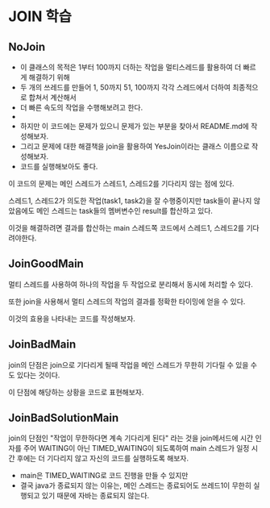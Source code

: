 # JOIN 학습

## NoJoin


* 이 클래스의 목적은 1부터 100까지 더하는 작업을 멀티스레드를 활용하여 더 빠르게 해결하기 위해
* 두 개의 쓰레드를 만들어 1, 50까지 51, 100까지 각각 스레드에서 더하여 최종적으로 합쳐서 계산해서
* 더 빠른 속도의 작업을 수행해보려고 한다.
*
* 하지만 이 코드에는 문제가 있으니 문제가 있는 부분을 찾아서 README.md에 작성해보자.
* 그리고 문제에 대한 해결책을 join을 활용하여 YesJoin이라는 클래스 이름으로 작성해보자.
* 코드를 실행해보아도 좋다.


이 코드의 문제는 메인 스레드가 스레드1, 스레드2를 기다리지 않는 점에 있다.

스레드1, 스레드2가 의도한 작업(task1, task2)을 잘 수행중이지만 task들이 끝나지 않았음에도 메인 스레드는 task들의 멤버변수인
result를 합산하고 있다.

이것을 해결하려면 결과를 합산하는 main 스레드쪽 코드에서 스레드1, 스레드2를 기다려야한다.

## JoinGoodMain

멀티 스레드를 사용하여 하나의 작업을 두 작업으로 분리해서 동시에 처리할 수 있다.

또한 join을 사용해서 멀티 스레드의 작업의 결과를 정확한 타이밍에 얻을 수 있다. 

이것의 효용을 나타내는 코드를 작성해보자.

## JoinBadMain

join의 단점은 join으로 기다리게 될때 작업을 메인 스레드가 무한히 기다릴 수 있을 수도 있다는 것이다.

이 단점에 해당하는 상황을 코드로 표현해보자.

## JoinBadSolutionMain

join의 단점인 "작업이 무한하다면 계속 기다리게 된다" 라는 것을 join메서드에 시간 인자를 주어
WAITING이 아닌 TIMED_WAITING이 되도록하여 main 스레드가 일정 시간 후에는 더 기다리지 않고 자신의 코드를 실행하도록 해보자.

* main은 TIMED_WAITING로 코드 진행을 만들 수 있지만
* 결국 java가 종료되지 않는 이유는, 메인 스레드는 종료되어도 쓰레드1이 무한히 실행되고 있기 때문에 자바는 종료되지 않는다.


